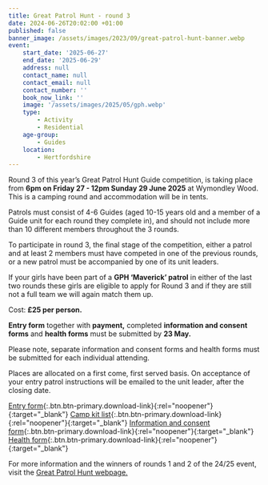 ```yaml
---
title: Great Patrol Hunt - round 3
date: 2024-06-26T20:02:00 +01:00
published: false
banner_image: /assets/images/2023/09/great-patrol-hunt-banner.webp
event:
    start_date: '2025-06-27'
    end_date: '2025-06-29'
    address: null
    contact_name: null
    contact_email: null
    contact_number: ''
    book_now_link: ''
    image: '/assets/images/2025/05/gph.webp'
    type:
        - Activity
        - Residential
    age-group:
        - Guides
    location:
        - Hertfordshire
---
```

Round 3 of this year’s Great Patrol Hunt Guide competition, is taking place from **6pm on Friday 27 - 12pm Sunday 29 June 2025** at Wymondley Wood. This is a camping round and accommodation will be in tents.

Patrols must consist of 4-6 Guides (aged 10-15 years old and a member of a Guide unit for each round they complete in), and should not include more than 10 different members throughout the 3 rounds.

To participate in round 3, the final stage of the competition, either a patrol and at least 2 members must have competed in one of the previous rounds, or a new patrol must be accompanied by one of its unit leaders.

If your girls have been part of a **GPH ‘Maverick’ patrol** in either of the last two rounds these girls are eligible to apply for Round 3 and if they are still not a full team we will again match them up.

Cost: **£25 per person.**

**Entry form** together with **payment,** completed **information and consent forms** and **health forms** must be submitted by **23 May.**

Please note, separate information and consent forms and health forms must be submitted for each individual attending.

Places are allocated on a first come, first served basis. On acceptance of your entry patrol instructions will be emailed to the unit leader, after the closing date.

[Entry form](/assets/docs/2025/gph-r3-24-25-entry-form.docx){:.btn.btn-primary.download-link}{:rel="noopener"}{:target="_blank"} [Camp kit list](/assets/docs/2025/gph-r3-24-25-camp-kit-list.docx){:.btn.btn-primary.download-link}{:rel="noopener"}{:target="_blank"} [Information and consent form](/assets/docs/2025/gph-r3-24-25-information-and-consent-form.docx){:.btn.btn-primary.download-link}{:rel="noopener"}{:target="_blank"} [Health form](/assets/docs/2025/gph-r3-24-25-health-form.doc){:.btn.btn-primary.download-link}{:rel="noopener"}{:target="_blank"}

For more information and the winners of rounds 1 and 2 of the 24/25 event, visit the [Great Patrol Hunt webpage.](/great-patrol-hunt/)
